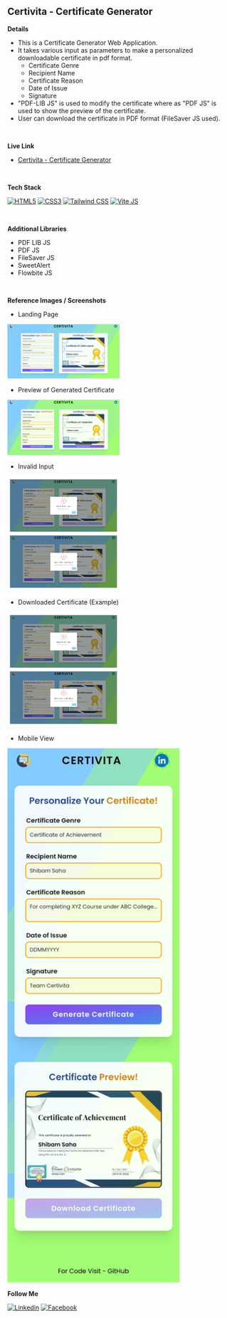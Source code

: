 ## Certivita - Certificate Generator

**Details**

- This is a Certificate Generator Web Application.
- It takes various input as parameters to make a personalized downloadable certificate in pdf format.
  - Certificate Genre
  - Recipient Name
  - Certificate Reason
  - Date of Issue
  - Signature
- "PDF-LIB JS" is used to modify the certificate where as "PDF JS" is used to show the preview of the certificate.
- User can download the certificate in PDF format (FileSaver JS used).

<br/>

**Live Link**

- [Certivita - Certificate Generator](https://s4shibam-certivita.netlify.app)

<br/>

**Tech Stack**

[![HTML5](https://img.shields.io/badge/HTML5-E34F26?style=for-the-badge&logo=HTML5&logoColor=white)](#)
[![CSS3](https://img.shields.io/badge/CSS3-1572B6?style=for-the-badge&logo=CSS3&logoColor=white)](#)
[![Tailwind CSS](https://img.shields.io/badge/Tailwind%20CSS-06B6D4?style=for-the-badge&logo=tailwindcss&logoColor=black)](#)
[![Vite JS](https://img.shields.io/badge/Vite.js-646CFF?style=for-the-badge&logo=Vite&logoColor=white)](#)

<br/>

**Additional Libraries**

- PDF LIB JS
- PDF JS
- FileSaver JS
- SweetAlert
- Flowbite JS

<br/>

**Reference Images / Screenshots**

- Landing Page

<img src="./media/Landing.png" width="50%" alt="Landing Page">

- Preview of Generated Certificate

<img src="./media/Certificate.png" width="50%" alt="Preview of Generated Certificate">

- Invalid Input

<img src="./media/Invalid.png" width="50%" alt="Invalid Input">

- Downloaded Certificate (Example)

<img src="./media/Invalid.png" width="50%" alt="Downloaded Certificate (Example)">

- Mobile View

<img src="./media/Mobile.png" height="1200px" alt="Mobile View">

<br/>

**Follow Me**

[![Linkedin](https://img.shields.io/badge/LinkedIn-0077B5?style=for-the-badge&logo=linkedin&logoColor=white)](https://www.linkedin.com/in/s4shibam)
[![Facebook](https://img.shields.io/badge/Facebook-1877F2?style=for-the-badge&logo=facebook&logoColor=white)](https://facebook.com/s4shibam)
